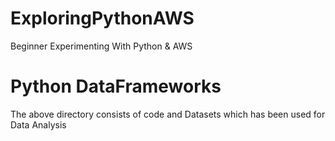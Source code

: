 # ExploringPythonAWS
Beginner Experimenting With Python &amp; AWS


# Python DataFrameworks 
The above directory consists of code and Datasets which has been used for Data Analysis


